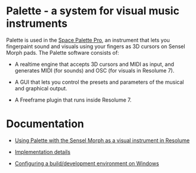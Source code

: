 # Palette - a system for visual music instruments

Palette is used in the <a href=https://youtu.be/HDtxEyCI_zc>Space Palette Pro</a>,
an instrument that lets you fingerpaint sound and visuals
using your fingers as 3D cursors on Sensel Morph pads.  The Palette software consists of:

* A realtime engine that accepts 3D cursors and MIDI as input,
      and generates MIDI (for sounds) and OSC (for visuals in Resolume 7).

* A GUI that lets you control the presets and parameters of
      the musical and graphical output.

* A Freeframe plugin that runs inside Resolume 7.

# Documentation

- <a href=docs/using_resolume.md>Using Palette with the Sensel Morph as a visual instrument in Resolume

- <a href=docs/implementation.md>Implementation details</a>

- <a href=docs/building.md>Configuring a build/development environment on Windows</a>


